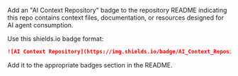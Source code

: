 Add an "AI Context Repository" badge to the repository README indicating this repo contains context files, documentation, or resources designed for AI agent consumption.

Use this shields.io badge format:
```markdown
![AI Context Repository](https://img.shields.io/badge/AI_Context_Repository-FF6B6B?style=for-the-badge&logo=robot&logoColor=white)
```

Add it to the appropriate badges section in the README.
